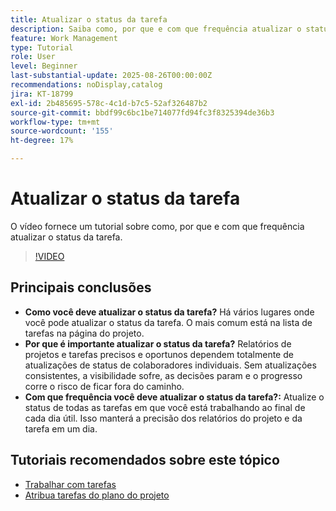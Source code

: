 ```yaml
---
title: Atualizar o status da tarefa
description: Saiba como, por que e com que frequência atualizar o status da tarefa.
feature: Work Management
type: Tutorial
role: User
level: Beginner
last-substantial-update: 2025-08-26T00:00:00Z
recommendations: noDisplay,catalog
jira: KT-18799
exl-id: 2b485695-578c-4c1d-b7c5-52af326487b2
source-git-commit: bbdf99c6bc1be714077fd94fc3f8325394de36b3
workflow-type: tm+mt
source-wordcount: '155'
ht-degree: 17%

---
```


# Atualizar o status da tarefa

O vídeo fornece um tutorial sobre como, por que e com que frequência atualizar o status da tarefa.

>[!VIDEO](https://video.tv.adobe.com/v/3471167/?quality=12&learn=on&enablevpops=1)

## Principais conclusões

* **Como você deve atualizar o status da tarefa?** Há vários lugares onde você pode atualizar o status da tarefa. O mais comum está na lista de tarefas na página do projeto.
* **Por que é importante atualizar o status da tarefa?** Relatórios de projetos e tarefas precisos e oportunos dependem totalmente de atualizações de status de colaboradores individuais. Sem atualizações consistentes, a visibilidade sofre, as decisões param e o progresso corre o risco de ficar fora do caminho.
* **Com que frequência você deve atualizar o status da tarefa?:** Atualize o status de todas as tarefas em que você está trabalhando ao final de cada dia útil. Isso manterá a precisão dos relatórios do projeto e da tarefa em um dia.


## Tutoriais recomendados sobre este tópico

* [Trabalhar com tarefas](/help/manage-work/tasks/work-with-tasks.md)
* [Atribua tarefas do plano do projeto](/help/manage-work/tasks/assign-tasks-from-the-project-plan.md)
